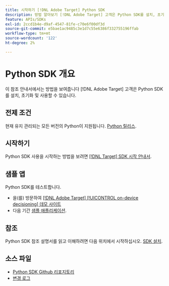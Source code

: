 ```yaml
---
title: 시작하기 [!DNL Adobe Target] Python SDK
description: 방법 알아보기 [!DNL Adobe Target] 고객은 Python SDK를 설치, 초기화 및 사용할 수 있습니다.
feature: APIs/SDKs
exl-id: 2ccd1b4e-d9af-4547-81fe-c70e6f00df3d
source-git-commit: e5bae1ac9485c3e1d7c55e6386f332755196ffab
workflow-type: tm+mt
source-wordcount: '122'
ht-degree: 2%

---
```


# Python SDK 개요

이 참조 안내서에서는 방법을 보여줍니다 [!DNL Adobe Target] 고객은 Python SDK를 설치, 초기화 및 사용할 수 있습니다.

## 전제 조건

현재 유지 관리되는 모든 버전의 Python이 지원됩니다. [Python 릴리스](https://www.python.org/downloads/).

## 시작하기

Python SDK 사용을 시작하는 방법을 보려면 [[!DNL Target] SDK 시작 안내서](../sdk-guides/getting-started/getting-started.md).

## 샘플 앱

Python SDK를 테스트합니다.

* 을(를) 방문하여 [[!DNL Adobe Target] [!UICONTROL on-device decisioning] 데모 사이트](https://github.com/adobe/on-device-decisioning-demo-site)
* 다음 기간 [샘플 애플리케이션](../sdk-guides/sample-apps/sample-apps.md).

## 참조

Python SDK 참조 설명서를 읽고 이해하려면 다음 위치에서 시작하십시오. [SDK 설치](install-sdk.md).

## 소스 파일

* [Python SDK Github 리포지토리](https://github.com/adobe/target-python-sdk)
* [변경 로그](https://github.com/adobe/target-python-sdk/blob/master/CHANGELOG.md)
